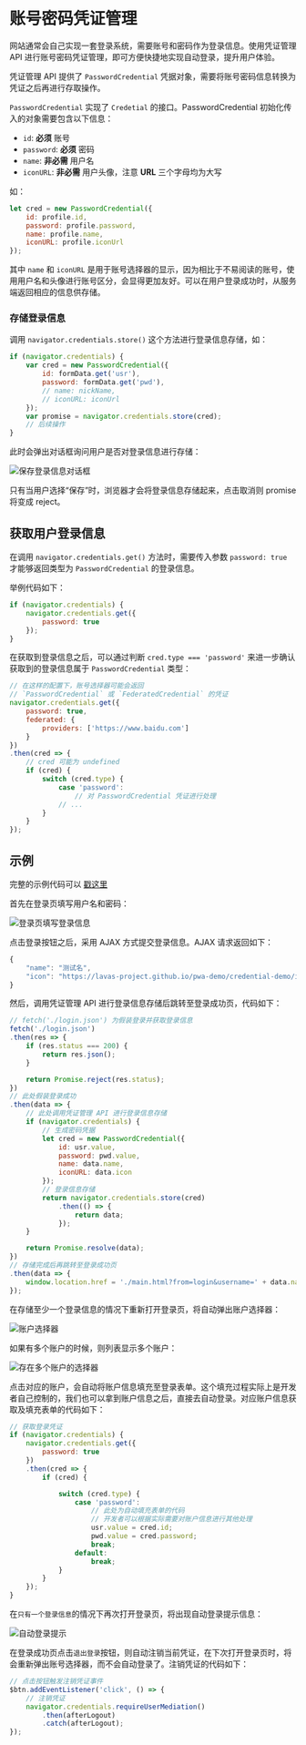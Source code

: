 # 账号密码凭证管理

网站通常会自己实现一套登录系统，需要账号和密码作为登录信息。使用凭证管理 API 进行账号密码凭证管理，即可方便快捷地实现自动登录，提升用户体验。

凭证管理 API 提供了 `PasswordCredential` 凭据对象，需要将账号密码信息转换为凭证之后再进行存取操作。

`PasswordCredential` 实现了 `Credetial` 的接口。PasswordCredential 初始化传入的对象需要包含以下信息：

- `id`: **必须** 账号
- `password`: **必须** 密码
- `name`: **非必需** 用户名
- `iconURL`: **非必需** 用户头像，注意 **URL** 三个字母均为大写

如：

```javascript
let cred = new PasswordCredential({
    id: profile.id,
    password: profile.password,
    name: profile.name,
    iconURL: profile.iconUrl
});
```

其中 `name` 和 `iconURL` 是用于账号选择器的显示，因为相比于不易阅读的账号，使用用户名和头像进行账号区分，会显得更加友好。可以在用户登录成功时，从服务端返回相应的信息供存储。


### 存储登录信息

调用 `navigator.credentials.store()` 这个方法进行登录信息存储，如：

```javascript
if (navigator.credentials) {
    var cred = new PasswordCredential({
        id: formData.get('usr'),
        password: formData.get('pwd'),
        // name: nickName,
        // iconURL: iconUrl
    });
    var promise = navigator.credentials.store(cred);
    // 后续操作
}
```

此时会弹出对话框询问用户是否对登录信息进行存储：

![保存登录信息对话框](./img/save-dialog.jpg)

只有当用户选择“保存”时，浏览器才会将登录信息存储起来，点击取消则 promise 将变成 reject。

## 获取用户登录信息

在调用 `navigator.credentials.get()` 方法时，需要传入参数 `password: true` 才能够返回类型为 `PasswordCredential` 的登录信息。

举例代码如下：

```javascript
if (navigator.credentials) {
    navigator.credentials.get({
        password: true
    });
}
```

在获取到登录信息之后，可以通过判断 `cred.type === 'password'` 来进一步确认获取到的登录信息属于 `PasswordCredential` 类型：

```javascript
// 在这样的配置下，账号选择器可能会返回
// `PasswordCredential` 或 `FederatedCredential` 的凭证
navigator.credentials.get({
    password: true,
    federated: {
        providers: ['https://www.baidu.com']
    }
})
.then(cred => {
    // cred 可能为 undefined
    if (cred) {
        switch (cred.type) {
            case 'password':
                // 对 PasswordCredential 凭证进行处理
            // ...
        }
    }
});
```

## 示例

完整的示例代码可以 [戳这里](https://github.com/lavas-project/lavas-project.github.io/blob/master/pwa-demo/credential-demo/login.html)

首先在登录页填写用户名和密码：

![登录页填写登录信息](./img/password.jpg)

点击登录按钮之后，采用 AJAX 方式提交登录信息。AJAX 请求返回如下：

```javascript
{
    "name": "测试名",
    "icon": "https://lavas-project.github.io/pwa-demo/credential-demo/images/logo-48x48.png"
}
```

然后，调用凭证管理 API 进行登录信息存储后跳转至登录成功页，代码如下：

```javascript
// fetch('./login.json') 为假装登录并获取登录信息
fetch('./login.json')
.then(res => {
    if (res.status === 200) {
        return res.json();
    }

    return Promise.reject(res.status);
})
// 此处假装登录成功
.then(data => {
    // 此处调用凭证管理 API 进行登录信息存储
    if (navigator.credentials) {
        // 生成密码凭据
        let cred = new PasswordCredential({
            id: usr.value,
            password: pwd.value,
            name: data.name,
            iconURL: data.icon
        });
        // 登录信息存储
        return navigator.credentials.store(cred)
            .then(() => {
                return data;
            });
    }

    return Promise.resolve(data);
})
// 存储完成后再跳转至登录成功页
.then(data => {
    window.location.href = './main.html?from=login&username=' + data.name;
});
```

在存储至少一个登录信息的情况下重新打开登录页，将自动弹出账户选择器：

![账户选择器](./img/password-select.jpg)

如果有多个账户的时候，则列表显示多个账户：

![存在多个账户的选择器](./img/multi-select.jpg)

点击对应的账户，会自动将账户信息填充至登录表单。这个填充过程实际上是开发者自己控制的，我们也可以拿到账户信息之后，直接去自动登录。对应账户信息获取及填充表单的代码如下：

```javascript
// 获取登录凭证
if (navigator.credentials) {
    navigator.credentials.get({
        password: true
    })
    .then(cred => {
        if (cred) {

            switch (cred.type) {
                case 'password':
                    // 此处为自动填充表单的代码
                    // 开发者可以根据实际需要对账户信息进行其他处理
                    usr.value = cred.id;
                    pwd.value = cred.password;
                    break;
                default:
                    break;
            }
        }
    });
}
```

在`只有一个登录信息`的情况下再次打开登录页，将出现自动登录提示信息：

![自动登录提示](./img/auto-login.jpg)

在登录成功页点击`退出登录`按钮，则自动注销当前凭证，在下次打开登录页时，将会重新弹出账号选择器，而不会自动登录了。注销凭证的代码如下：

```javascript
// 点击按钮触发注销凭证事件
$btn.addEventListener('click', () => {
    // 注销凭证
    navigator.credentials.requireUserMediation()
        .then(afterLogout)
        .catch(afterLogout);
});
```
